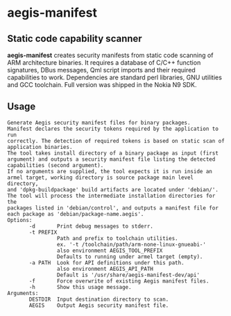 # aegis-manifest

## Static code capability scanner

**aegis-manifest**  creates security manifests from static code scanning of ARM architecture binaries.
It requires a database of C/C++ function signatures, DBus messages, Qml script imports and their required capabilities to work.
Dependencies are standard perl libraries, GNU utilities and GCC toolchain.
Full version was shipped in the Nokia N9 SDK.

## Usage

```
Generate Aegis security manifest files for binary packages.
Manifest declares the security tokens required by the application to run
correctly. The detection of required tokens is based on static scan of
application binaries.
The tool takes install directory of a binary package as input (first
argument) and outputs a security manifest file listing the detected
capabilities (second argument).
If no arguments are supplied, the tool expects it is run inside an
armel target, working directory is source package main level directory,
and 'dpkg-buildpackage' build artifacts are located under 'debian/'. 
The tool will process the intermediate installation directories for the
packages listed in 'debian/control', and outputs a manifest file for
each package as 'debian/package-name.aegis'.
Options:
       -d       Print debug messages to stderr.
       -t PREFIX
                Path and prefix to toolchain utilities.
                ex. '-t /toolchain/path/arm-none-linux-gnueabi-'
                also environment AEGIS_TOOL_PREFIX
                Defaults to running under armel target (empty).
       -a PATH  Look for API definitions under this path.
                also environment AEGIS_API_PATH
                Default is '/usr/share/aegis-manifest-dev/api'
       -f       Force overwrite of existing Aegis manifest files.
       -h       Show this usage message. 
Arguments:
       DESTDIR  Input destination directory to scan.
       AEGIS    Output Aegis security manifest file.
```

